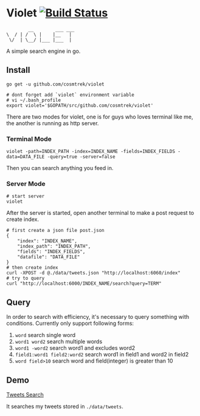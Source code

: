 # Violet [![Build Status](https://travis-ci.org/cosmtrek/violet.svg?branch=master)](https://travis-ci.org/cosmtrek/violet)

```
        __        ___ ___
\  / | /  \ |    |__   |
 \/  | \__/ |___ |___  |

```
A simple search engine in go.

## Install

```
go get -u github.com/cosmtrek/violet

# dont forget add `violet` environment variable
# vi ~/.bash_profile
export violet='$GOPATH/src/github.com/cosmtrek/violet'
```

There are two modes for violet, one is for guys who loves terminal like me, the another is running as http server.

### Terminal Mode

```
violet -path=INDEX_PATH -index=INDEX_NAME -fields=INDEX_FIELDS -data=DATA_FILE -query=true -server=false
```

Then you can search anything you feed in.

### Server Mode

```
# start server
violet
```

After the server is started, open another terminal to make a post request to create index.

```
# first create a json file post.json
{
    "index": "INDEX_NAME",
    "index_path": "INDEX_PATH",
    "fields": "INDEX_FIELDS",
    "datafile": "DATA_FILE"
}
# then create index
curl -XPOST -d @./data/tweets.json "http://localhost:6060/index"
# try to query
curl "http://localhost:6000/INDEX_NAME/search?query=TERM"
```

## Query

In order to search with efficiency, it's necessary to query something with conditions. Currently only support following
forms:

1. `word` search single word
2. `word1 word2` search multiple words
3. `word1 -word2` search word1 and excludes word2
4. `field1:word1 field2:word2` search word1 in field1 and word2 in field2
5. `word field>10` search word and field(integer) is greater than 10

## Demo

[Tweets Search](https://t.happyhacking.io/)

It searches my tweets stored in `./data/tweets`.